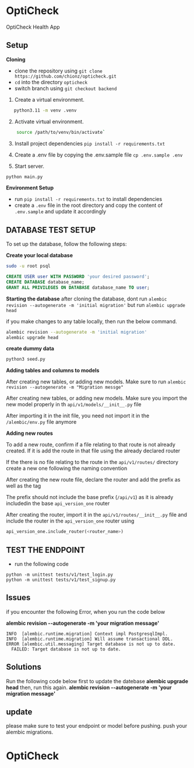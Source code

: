 # OptiCheck
OptiCheck Health App

## Setup

**Cloning**
- clone the repository using `git clone https://github.com/chionz/opticheck.git`
- `cd` into the directory `opticheck`
- switch branch using `git checkout backend`

1. Create a virtual environment.
 ```sh
    python3.11 -m venv .venv
 ```
2. Activate virtual environment.
```sh
    source /path/to/venv/bin/activate`
```
3. Install project dependencies `pip install -r requirements.txt`

4. Create a .env file by copying the .env.sample file
`cp .env.sample .env`

5. Start server.
 ```sh
 python main.py
```

**Environment Setup**
- run `pip install -r requirements.txt` to install dependencies
- create a `.env` file in the root directory and copy the content of `.env.sample` and update it accordingly


## **DATABASE TEST SETUP**

To set up the database, follow the following steps:

**Create your local database**
```bash
sudo -u root psql
```
```sql
CREATE USER user WITH PASSWORD 'your desired password'; 
CREATE DATABASE database_name;
GRANT ALL PRIVILEGES ON DATABASE database_name TO user;
```

**Starting the database**
after cloning the database, dont run 
`alembic revision --autogenerate -m 'initial migration'`
but run
`alembic upgrade head`

if you make changes to any table locally, then run the below command.
```bash
alembic revision --autogenerate -m 'initial migration'
alembic upgrade head
```

**create dummy data**
```bash
python3 seed.py
```


**Adding tables and columns to models**

After creating new tables, or adding new models. Make sure to run `alembic revision --autogenerate -m "Migration messge"`

After creating new tables, or adding new models. Make sure you import the new model properly in th `api/v1/models/__init__.py` file

After importing it in the init file, you need not import it in the `/alembic/env.py` file anymore


**Adding new routes**

To add a new route, confirm if a file relating to that route is not already created. If it is add the route in that file using the already declared router

If the there is no file relating to the route in the `api/v1/routes/` directory create a new one following the naming convention

After creating the new route file, declare the router and add the prefix as well as the tag

The prefix should not include the base prefix (`/api/v1`) as it is already includedin the base `api_version_one` router

After creating the router, import it in the `api/v1/routes/__init__.py` file and include the router in the `api_version_one` router using

```python
api_version_one.include_router(<router_name>)
```

## TEST THE ENDPOINT
- run the following code
```
python -m unittest tests/v1/test_login.py
python -m unittest tests/v1/test_signup.py
```

## Issues
if you encounter the following Error, when you run the code below

**alembic revision --autogenerate -m 'your migration message'**

```
INFO  [alembic.runtime.migration] Context impl PostgresqlImpl.
INFO  [alembic.runtime.migration] Will assume transactional DDL.
ERROR [alembic.util.messaging] Target database is not up to date.
  FAILED: Target database is not up to date.
```

## Solutions
Run the following code below first to update the datebase
**alembic upgrade head**
then, run this again.
**alembic revision --autogenerate -m 'your migration message'**

## update 
please make sure to test your endpoint or model before pushing.
push your alembic migrations.

# OptiCheck

